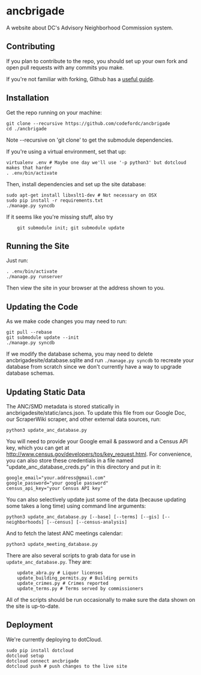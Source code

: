 ancbrigade
==========

A website about DC's Advisory Neighborhood Commission system.

Contributing
------------

If you plan to contribute to the repo, you should set up your own fork and open pull requests with any commits you make. 

If you're not familiar with forking, Github has a [useful guide](https://help.github.com/articles/fork-a-repo).

Installation
------------

Get the repo running on your machine:

	git clone --recursive https://github.com/codefordc/ancbrigade
	cd ./ancbrigade

Note --recursive on 'git clone' to get the submodule dependencies.

If you're using a virtual environment, set that up:

	virtualenv .env # Maybe one day we'll use '-p python3' but dotcloud makes that harder
	. .env/bin/activate

Then, install dependencies and set up the site database:

	sudo apt-get install libxslt1-dev # Not necessary on OSX
	sudo pip install -r requirements.txt
	./manage.py syncdb
	
If it seems like you're missing stuff, also try
        
        git submodule init; git submodule update

Running the Site
----------------

Just run:

	. .env/bin/activate
	./manage.py runserver
	
Then view the site in your browser at the address shown to you.

Updating the Code
-----------------

As we make code changes you may need to run:

	git pull --rebase
	git submodule update --init
	./manage.py syncdb

If we modify the database schema, you may need to delete ancbrigadesite/database.sqlite and run `./manage.py syncdb` to recreate your database from scratch since we don't currently have a way to upgrade database schemas.

Updating Static Data
--------------------

The ANC/SMD metadata is stored statically in ancbrigadesite/static/ancs.json. To update this file
from our Google Doc, our ScraperWiki scraper, and other external data sources, run:

	python3 update_anc_database.py

You will need to provide your Google email & password and a Census API key, which you can get at http://www.census.gov/developers/tos/key_request.html. For convenience, you can also store these credentials in a file named "update_anc_database_creds.py" in this directory and put in it:

	google_email="your.address@gmail.com"
	google_password="your google password"
	census_api_key="your Census API key"

You can also selectively update just some of the data (because updating some takes a long time) using command line arguments:
	
	python3 update_anc_database.py [--base] [--terms] [--gis] [--neighborhoods] [--census] [--census-analysis]

And to fetch the latest ANC meetings calendar:
	
	python3 update_meeting_database.py

There are also several scripts to grab data for use in `update_anc_database.py`. They are:

        update_abra.py # Liquor licenses
        update_building_permits.py # Building permits
        update_crimes.py # Crimes reported
        update_terms.py # Terms served by commissioners

All of the scripts should be run occasionally to make sure the data shown on the site is up-to-date.

Deployment
----------

We're currently deploying to dotCloud.

	sudo pip install dotcloud
	dotcloud setup
	dotcloud connect ancbrigade
	dotcloud push # push changes to the live site
	
